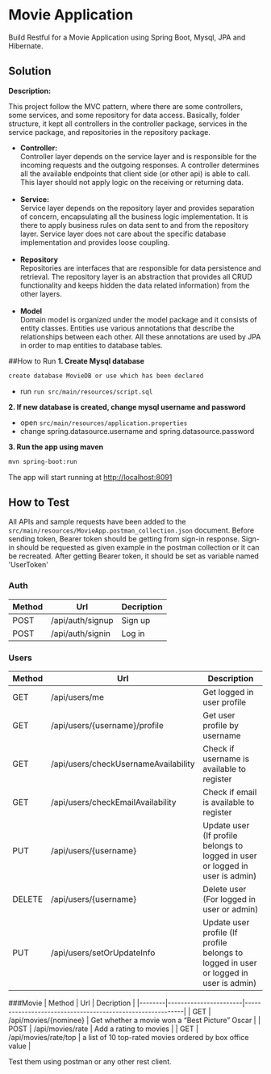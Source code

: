 # Movie Application

Build Restful for a Movie Application using Spring Boot, Mysql, JPA and Hibernate.

## Solution

**Description:**

This project follow the MVC pattern, where there are some controllers, some services, and some repository for data access. Basically, folder structure, it kept all controllers in the controller package, services in the service package, and repositories in the repository package.

+ <b>Controller:</b><br>
Controller layer depends on the service layer and is responsible for the incoming requests and the outgoing responses. A controller determines all the available endpoints that client side (or other api) is able to call. This layer should not apply logic on the receiving or returning data.
<br><br>
+ <b>Service:</b><br>
  Service layer depends on the repository layer and provides separation of concern, encapsulating all the business logic implementation. It is there to apply business rules on data sent to and from the repository layer. Service layer does not care about the specific database implementation and provides loose coupling.
  <br><br>
+ <b>Repository</b><br>
  Repositories are interfaces that are responsible for data persistence and retrieval. The repository layer is an abstraction that provides all CRUD functionality and keeps hidden the data related information) from the other layers.
  <br><br>
+ <b>Model</b><br>
  Domain model is organized under the model package and it consists of entity classes. Entities use various annotations that describe the relationships between each other. All these annotations are used by JPA in order to map entities to database tables.


##How to Run
**1. Create Mysql database**
```bash
create database MovieDB or use which has been declared
```
- run `run src/main/resources/script.sql`

**2. If new database is created, change mysql username and password**

+ open `src/main/resources/application.properties`
+ change spring.datasource.username and spring.datasource.password

**3. Run the app using maven**

```bash
mvn spring-boot:run
```
The app will start running at <http://localhost:8091>


## How to Test

All APIs and sample requests have been added to the `src/main/resources/MovieApp.postman_collection.json` document.
Before sending token, Bearer token should be getting from sign-in response. Sign-in should be requested as given example in the postman collection or it can be recreated.
After getting Bearer token, it should be set as variable named 'UserToken'
### Auth

| Method | Url | Decription | 
| ------ | --- | ---------- | 
| POST   | /api/auth/signup | Sign up | 
| POST   | /api/auth/signin | Log in | 

### Users

| Method | Url | Description | 
| ------ | --- | ----------- | 
| GET    | /api/users/me | Get logged in user profile | 
| GET    | /api/users/{username}/profile | Get user profile by username | 
| GET    | /api/users/checkUsernameAvailability | Check if username is available to register | 
| GET    | /api/users/checkEmailAvailability | Check if email is available to register | 
| PUT    | /api/users/{username} | Update user (If profile belongs to logged in user or logged in user is admin) | 
| DELETE | /api/users/{username} | Delete user (For logged in user or admin) |
| PUT    | /api/users/setOrUpdateInfo | Update user profile (If profile belongs to logged in user or logged in user is admin) |

###Movie
| Method | Url                   | Decription                                                | 
|--------|-----------------------|-----------------------------------------------------------| 
| GET    | /api/movies/{nominee} | Get whether a movie won a “Best Picture” Oscar            | 
| POST   | /api/movies/rate      | Add a rating to movies                                    | 
| GET    | /api/movies/rate/top  | a list of 10 top-rated movies ordered by box office value |

Test them using postman or any other rest client.